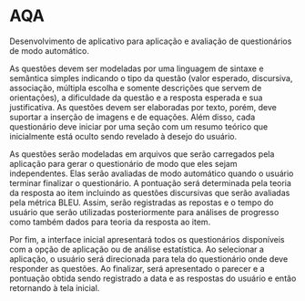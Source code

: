 # AQA

Desenvolvimento de aplicativo para aplicação e avaliação de questionários de modo automático.

As questões devem ser modeladas por uma linguagem de sintaxe e semântica simples indicando o tipo da questão (valor esperado, discursiva, associação, múltipla escolha e somente descrições que servem de orientações), a dificuldade da questão e a resposta esperada e sua justificativa. As questões devem ser elaboradas por texto, porém, deve suportar a inserção de imagens e de equações. Além disso, cada questionário deve iniciar por uma seção com um resumo teórico que inicialmente está oculto sendo revelado à desejo do usuário.

As questões serão modeladas em arquivos que serão carregados pela aplicação para gerar o questionário de modo que eles sejam independentes. Elas serão avaliadas de modo automático quando o usuário terminar finalizar o questionário. A pontuação será determinada pela teoria da resposta ao item incluindo as questões discursivas que serão avaliadas pela métrica BLEU. Assim, serão registradas as repostas e o tempo do usuário que serão utilizadas posteriormente para análises de progresso como também dados para teoria da resposta ao item.

Por fim, a interface inicial apresentará todos os questionários disponíveis com a opção de aplicação ou de análise estatística. Ao selecionar a aplicação, o usuário será direcionada para tela do questionário onde deve responder as questões. Ao finalizar, será apresentado o parecer e a pontuação obtida sendo registrado a data e as respostas do usuário e então retornando à tela inicial.
